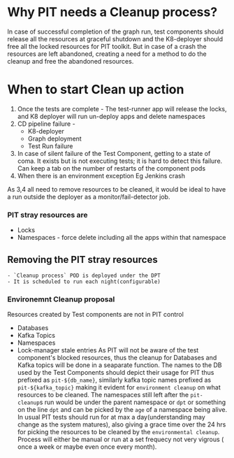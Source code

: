# Why PIT needs a Cleanup process?
In case of successful completion of the graph run, test components should release all the resources at graceful shutdown and the K8-deployer should free all the locked resources for PIT toolkit. But in case of a crash the resources are left abandoned, creating a need for a method to do the cleanup and free the abandoned resources.


# When to start Clean up action
1. Once the tests are complete - The test-runner app will release the locks, and K8 deployer will run un-deploy apps and delete namespaces
2. CD pipeline failure - 
    - K8-deployer 
    - Graph deployment
    - Test Run failure
3. In case of silent failure of the Test Component, getting to a state of coma. It exists but is not executing tests; it is hard to detect this failure. Can keep a tab on the number of restarts of the component pods
4. When there is an environment exception Eg Jenkins crash

As 3,4 all need to remove resources to be cleaned, it would be ideal to have a run outside the deployer as a monitor/fail-detector job.

### PIT stray resources are
- Locks
- Namespaces -  force delete including all the apps within that namespace

## Removing the PIT stray resources
    - `Cleanup process` POD is deployed under the DPT 
    - It is scheduled to run each night(configurable)


### Environemnt Cleanup proposal 
Resources created by Test components are not in PIT control
- Databases 
- Kafka Topics
- Namespaces
- Lock-manager stale entries
As PIT will not be aware of the test component's blocked resources, thus the cleanup for Databases and Kafka topics will be done in a seaparate function. 
The names to the DB used by the Test Components should depict their usage for PIT thus prefixed as `pit-${db_name}`, similarly kafka topic names prefixed as `pit-${kafka_topic}` making it evident for `environment cleanup` on what resources to be cleaned. The namespaces still left after the `pit-cleanup`s run would be under the parent namespace or `dpt` or something on the line `dpt` and can be picked by the `age` of a namespace being alive. In usual PIT tests should run for at max a day(understanding may change as the system matures), also giving a grace time over the 24 hrs for picking the resources to be cleaned by the `environmental cleanup`. Process will either be manual or run at a set frequecy not very vigrous ( once a week or maybe even once every month). 





